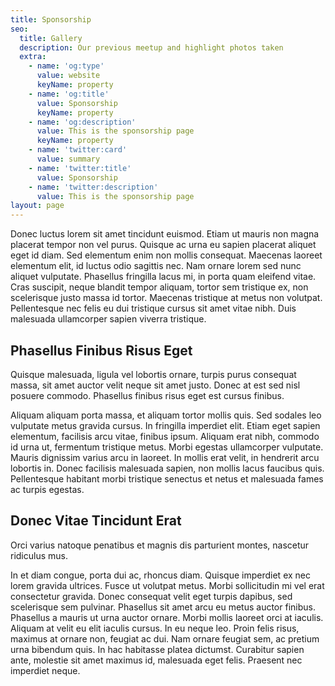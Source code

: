 ```yaml
---
title: Sponsorship
seo:
  title: Gallery
  description: Our previous meetup and highlight photos taken
  extra:
    - name: 'og:type'
      value: website
      keyName: property
    - name: 'og:title'
      value: Sponsorship
      keyName: property
    - name: 'og:description'
      value: This is the sponsorship page
      keyName: property
    - name: 'twitter:card'
      value: summary
    - name: 'twitter:title'
      value: Sponsorship
    - name: 'twitter:description'
      value: This is the sponsorship page
layout: page
---
```


Donec luctus lorem sit amet tincidunt euismod. Etiam ut mauris non magna placerat tempor non vel purus. Quisque ac urna eu sapien placerat aliquet eget id diam. Sed elementum enim non mollis consequat. Maecenas laoreet elementum elit, id luctus odio sagittis nec. Nam ornare lorem sed nunc aliquet vulputate. Phasellus fringilla lacus mi, in porta quam eleifend vitae. Cras suscipit, neque blandit tempor aliquam, tortor sem tristique ex, non scelerisque justo massa id tortor. Maecenas tristique at metus non volutpat. Pellentesque nec felis eu dui tristique cursus sit amet vitae nibh. Duis malesuada ullamcorper sapien viverra tristique. 

## Phasellus Finibus Risus Eget

Quisque malesuada, ligula vel lobortis ornare, turpis purus consequat massa, sit amet auctor velit neque sit amet justo. Donec at est sed nisl posuere commodo. Phasellus finibus risus eget est cursus finibus.

Aliquam aliquam porta massa, et aliquam tortor mollis quis. Sed sodales leo vulputate metus gravida cursus. In fringilla imperdiet elit. Etiam eget sapien elementum, facilisis arcu vitae, finibus ipsum. Aliquam erat nibh, commodo id urna ut, fermentum tristique metus. Morbi egestas ullamcorper vulputate. Mauris dignissim varius arcu in laoreet. In mollis erat velit, in hendrerit arcu lobortis in. Donec facilisis malesuada sapien, non mollis lacus faucibus quis. Pellentesque habitant morbi tristique senectus et netus et malesuada fames ac turpis egestas. 

## Donec Vitae Tincidunt Erat

Orci varius natoque penatibus et magnis dis parturient montes, nascetur ridiculus mus.

In et diam congue, porta dui ac, rhoncus diam. Quisque imperdiet ex nec lorem gravida ultrices. Fusce ut volutpat metus. Morbi sollicitudin mi vel erat consectetur gravida. Donec consequat velit eget turpis dapibus, sed scelerisque sem pulvinar. Phasellus sit amet arcu eu metus auctor finibus. Phasellus a mauris ut urna auctor ornare. Morbi mollis laoreet orci at iaculis. Aliquam at velit eu elit iaculis cursus. In eu neque leo. Proin felis risus, maximus at ornare non, feugiat ac dui. Nam ornare feugiat sem, ac pretium urna bibendum quis. In hac habitasse platea dictumst. Curabitur sapien ante, molestie sit amet maximus id, malesuada eget felis. Praesent nec imperdiet neque. 